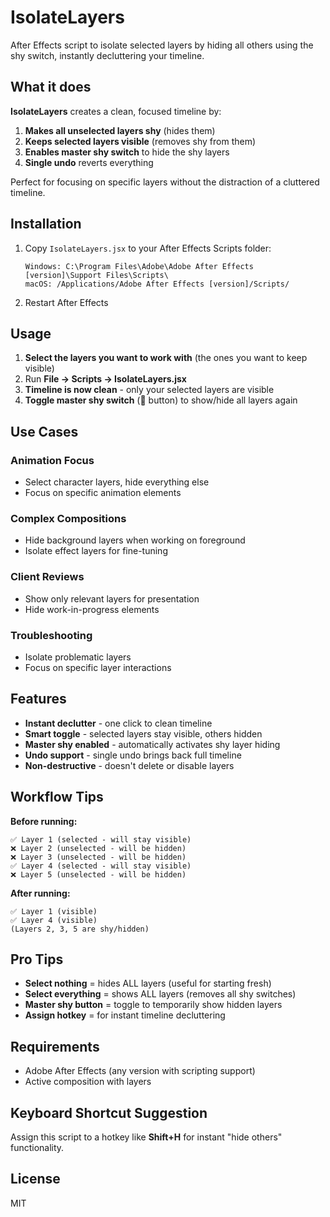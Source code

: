 # IsolateLayers

After Effects script to isolate selected layers by hiding all others using the shy switch, instantly decluttering your timeline.

## What it does

**IsolateLayers** creates a clean, focused timeline by:

1. **Makes all unselected layers shy** (hides them)
2. **Keeps selected layers visible** (removes shy from them)
3. **Enables master shy switch** to hide the shy layers
4. **Single undo** reverts everything

Perfect for focusing on specific layers without the distraction of a cluttered timeline.

## Installation

1. Copy `IsolateLayers.jsx` to your After Effects Scripts folder:
   ```
   Windows: C:\Program Files\Adobe\Adobe After Effects [version]\Support Files\Scripts\
   macOS: /Applications/Adobe After Effects [version]/Scripts/
   ```

2. Restart After Effects

## Usage

1. **Select the layers you want to work with** (the ones you want to keep visible)
2. Run **File → Scripts → IsolateLayers.jsx**
3. **Timeline is now clean** - only your selected layers are visible
4. **Toggle master shy switch** (🙈 button) to show/hide all layers again

## Use Cases

### **Animation Focus**
- Select character layers, hide everything else
- Focus on specific animation elements

### **Complex Compositions**  
- Hide background layers when working on foreground
- Isolate effect layers for fine-tuning

### **Client Reviews**
- Show only relevant layers for presentation
- Hide work-in-progress elements

### **Troubleshooting**
- Isolate problematic layers
- Focus on specific layer interactions

## Features

- **Instant declutter** - one click to clean timeline
- **Smart toggle** - selected layers stay visible, others hidden
- **Master shy enabled** - automatically activates shy layer hiding
- **Undo support** - single undo brings back full timeline
- **Non-destructive** - doesn't delete or disable layers

## Workflow Tips

**Before running:**
```
✅ Layer 1 (selected - will stay visible)
❌ Layer 2 (unselected - will be hidden)  
❌ Layer 3 (unselected - will be hidden)
✅ Layer 4 (selected - will stay visible)
❌ Layer 5 (unselected - will be hidden)
```

**After running:**
```
✅ Layer 1 (visible)
✅ Layer 4 (visible)
(Layers 2, 3, 5 are shy/hidden)
```

## Pro Tips

- **Select nothing** = hides ALL layers (useful for starting fresh)
- **Select everything** = shows ALL layers (removes all shy switches)
- **Master shy button** = toggle to temporarily show hidden layers
- **Assign hotkey** = for instant timeline decluttering

## Requirements

- Adobe After Effects (any version with scripting support)
- Active composition with layers

## Keyboard Shortcut Suggestion

Assign this script to a hotkey like **Shift+H** for instant "hide others" functionality.

## License

MIT
